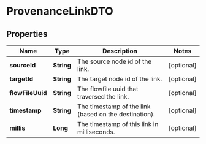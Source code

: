 
# ProvenanceLinkDTO

## Properties
Name | Type | Description | Notes
------------ | ------------- | ------------- | -------------
**sourceId** | **String** | The source node id of the link. |  [optional]
**targetId** | **String** | The target node id of the link. |  [optional]
**flowFileUuid** | **String** | The flowfile uuid that traversed the link. |  [optional]
**timestamp** | **String** | The timestamp of the link (based on the destination). |  [optional]
**millis** | **Long** | The timestamp of this link in milliseconds. |  [optional]



